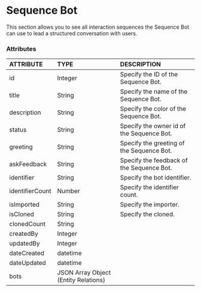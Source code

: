 # Sequence Bot

This section allows you to see all interaction sequences the Sequence Bot can use to lead a structured conversation with users.

### Attributes 

| ATTRIBUTE | TYPE | DESCRIPTION |
| :--- | :--- | :--- |
| id | Integer | Specify the ID of the Sequence Bot. |
| title | String | Specify the name of the Sequence Bot. |
| description | String | Specify the color of the Sequence Bot. |
| status | String | Specify the owner id of the Sequence Bot. |
| greeting | String | Specify the greeting of the Sequence Bot. |
| askFeedback | String | Specify the feedback of the Sequence Bot. |
| identifier | String | Specify the bot identifier. |
| identifierCount | Number | Specify the identifier count. |
| isImported | String | Specify the importer. |
| isCloned | String  | Specify the cloned. |
| clonedCount | String |  |
| createdBy | Integer |  |
| updatedBy | Integer |  |
| dateCreated | datetime |  |
| dateUpdated | datetime |  |
| bots | JSON Array Object  \(Entity Relations\) |  |

